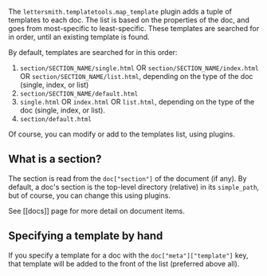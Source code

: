 The `lettersmith.templatetools.map_template` plugin adds a tuple of templates to each doc. The list is based on the properties of the doc, and goes from most-specific to least-specific. These templates are searched for in order, until an existing template is found.

By default, templates are searched for in this order:

1. `section/SECTION_NAME/single.html` OR `section/SECTION_NAME/index.html` OR `section/SECTION_NAME/list.html`, depending on the type of the doc (single, index, or list)
2. `section/SECTION_NAME/default.html`
3. `single.html` OR `index.html` OR `list.html`, depending on the type of the doc (single, index, or list).
4. `section/default.html`

Of course, you can modify or add to the templates list, using plugins.

## What is a section?

The section is read from the `doc["section"]` of the document (if any). By default, a doc's section is the top-level directory (relative) in its `simple_path`, but of course, you can change this using plugins.

See [[docs]] page for more detail on document items.

## Specifying a template by hand

If you specify a template for a doc with the `doc["meta"]["template"]` key, that template will be added to the front of the list (preferred above all).